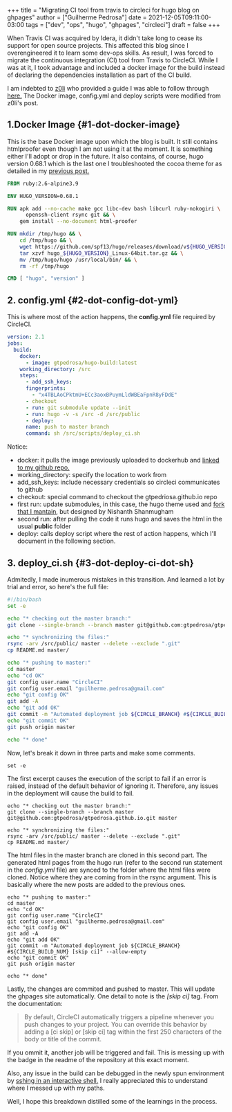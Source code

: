 +++
title = "Migrating CI tool from travis to circleci for hugo blog on ghpages"
author = ["Guilherme Pedrosa"]
date = 2021-12-05T09:11:00-03:00
tags = ["dev", "ops", "hugo", "ghpages", "circleci"]
draft = false
+++

When Travis CI was acquired by Idera, it didn't take long to cease its support for open source projects. This affected this blog since I overengineered it to learn some dev-ops skills. As result, I was forced to migrate the continuous integration (CI) tool from Travis to CircleCI. While I was at it, I took advantage and included a docker image for the build instead of declaring the dependencies installation as part of the CI build.

I am indebted to [z0li](https://github.com/z0li/hugo-builder) who provided a guide I was able to follow through [here.](https://z0li.github.io/deliver-static-sites-with-hugo-circleci-github/) The Docker image, config.yml and deploy scripts were modified from z0li's post.


## 1.Docker Image {#1-dot-docker-image}

This is the base Docker image upon which the blog is built. It still contains htmlproofer even though I am not using it at the moment. It is something either I'll adopt or drop in the future. It also contains, of course, hugo version 0.68.1 which is the last one I troubleshooted the cocoa theme for as detailed in my [previous post.](https://gtpedrosa.github.io/blog/upgrading-an-outdated-hugo-template/)

```Dockerfile
FROM ruby:2.6-alpine3.9

ENV HUGO_VERSION=0.68.1

RUN apk add --no-cache make gcc libc-dev bash libcurl ruby-nokogiri \
      openssh-client rsync git && \
    gem install --no-document html-proofer

RUN mkdir /tmp/hugo && \
    cd /tmp/hugo && \
    wget https://github.com/spf13/hugo/releases/download/v${HUGO_VERSION}/hugo_${HUGO_VERSION}_Linux-64bit.tar.gz && \
    tar xzvf hugo_${HUGO_VERSION}_Linux-64bit.tar.gz && \
    mv /tmp/hugo/hugo /usr/local/bin/ && \
    rm -rf /tmp/hugo

CMD [ "hugo", "version" ]
```


## 2. config.yml {#2-dot-config-dot-yml}

This is where most of the action happens, the **config.yml** file required by CircleCI.

```config.yml
version: 2.1
jobs:
  build:
    docker:
      - image: gtpedrosa/hugo-build:latest
    working_directory: /src
    steps:
      - add_ssh_keys:
	  fingerprints:
	    - "x4TBLAoCPktmU+ECc3aoxBPuymLldWBEaFpnR8yFDdE"
      - checkout
      - run: git submodule update --init
      - run: hugo -v -s /src -d /src/public
      - deploy:
	  name: push to master branch
	  command: sh /src/scripts/deploy_ci.sh
```

Notice:

-   docker: it pulls the image previously uploaded to dockerhub and [linked to my github repo.](https://github.com/gtpedrosa/hugo-build/blob/master/Dockerfile)
-   working\_directory: specify the location to work from
-   add\_ssh\_keys: include necessary credentials so circleci communicates to github
-   checkout: special command to checkout the gtpedriosa.github.io repo
-   first run: update submodules, in this case, the hugo theme used and [fork that I mantain](https://github.com/gtpedrosa/cocoa-hugo-theme), but designed by Nishanth Shanmugham
-   second run: after pulling the code it runs hugo and saves the html in the usual **public** folder
-   deploy: calls deploy script where the rest of action happens, which I'll document in the following section.


## 3. deploy\_ci.sh {#3-dot-deploy-ci-dot-sh}

Admitedly, I made inumerous mistakes in this transition. And learned a lot by trial and error, so here's the full file:

```deploy_ci.sh
#!/bin/bash
set -e

echo "* checking out the master branch:"
git clone --single-branch --branch master git@github.com:gtpedrosa/gtpedrosa.github.io.git master

echo "* synchronizing the files:"
rsync -arv /src/public/ master --delete --exclude ".git"
cp README.md master/

echo "* pushing to master:"
cd master
echo "cd OK"
git config user.name "CircleCI"
git config user.email "guilherme.pedrosa@gmail.com"
echo "git config OK"
git add -A
echo "git add OK"
git commit -m "Automated deployment job ${CIRCLE_BRANCH} #${CIRCLE_BUILD_NUM} [skip ci]" --allow-empty
echo "git commit OK"
git push origin master

echo "* done"
```

Now, let's break it down in three parts and make some comments.

```p1
set -e
```

The first excerpt causes the execution of the script to fail if an error is raised, instead of the default behavior of ignoring it. Therefore, any issues in the deployment will cause the build to fail.

```p2
echo "* checking out the master branch:"
git clone --single-branch --branch master git@github.com:gtpedrosa/gtpedrosa.github.io.git master

echo "* synchronizing the files:"
rsync -arv /src/public/ master --delete --exclude ".git"
cp README.md master/
```

The html files in the master branch are cloned in this second part. The generated html pages from the hugo run (refer to the second run statement in the _config.yml_ file) are synced to the folder where the html files were cloned. Notice where they are coming from in the rsync argument. This is basically where the new posts are added to the previous ones.

```p3
echo "* pushing to master:"
cd master
echo "cd OK"
git config user.name "CircleCI"
git config user.email "guilherme.pedrosa@gmail.com"
echo "git config OK"
git add -A
echo "git add OK"
git commit -m "Automated deployment job ${CIRCLE_BRANCH} #${CIRCLE_BUILD_NUM} [skip ci]" --allow-empty
echo "git commit OK"
git push origin master

echo "* done"
```

Lastly, the changes are commited and pushed to master. This will update the ghpages site automatically. One detail to note is the _[skip ci]_ tag. From the documentation:

> By default, CircleCI automatically triggers a pipeline whenever you push changes to your project. You can override this behavior by adding a [ci skip] or [skip ci] tag within the first 250 characters of the body or title of the commit.

If you ommit it, another job will be triggered and fail. This is messing up with the badge in the readme of the repository at this exact moment.

Also, any issue in the build can be debugged in the newly spun environment by [sshing in an interactive shell.](https://circleci.com/docs/2.0/ssh-access-jobs/) I really appreciated this to understand where I messed up with my paths.

Well, I hope this breakdown distilled some of the learnings in the process.